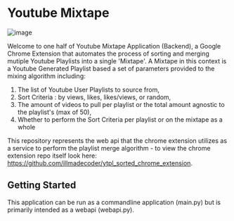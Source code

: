 # Youtube Mixtape
![image](https://user-images.githubusercontent.com/11481438/160301736-989898a0-4e78-41af-87c7-103195bb817d.png)

Welcome to one half of Youtube Mixtape Application (Backend), a Google Chrome Extension that automates the process of sorting and merging mutiple Youtube Playlists into a single 'Mixtape'. A Mixtape in this context is a Youtube Generated Playlist based a set of parameters provided to the mixing algorithm including:
1. The list of Youtube User Playlists to source from,
2. Sort Criteria : by views, likes, likes/views, or random,
3. The amount of videos to pull per playlist or the total amount agnostic to the playlist's (max of 50),
4. Whether to perform the Sort Criteria per playlist or on the mixtape as a whole

This repository represents the web api that the chrome extension utilizes as a service to perform the playlist merge algorithm - to view the chrome extension repo itself look here: https://github.com/illmadecoder/ytpl_sorted_chrome_extension.

## Getting Started
This application can be run as a commandline application (main.py) but is primarily intended as a webapi (webapi.py).


